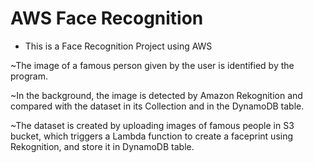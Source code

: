 # AWS Face Recognition

- This is a Face Recognition Project using AWS


~The image of a famous person given by the user is identified by the program.

~In the background, the image is detected by Amazon Rekognition and compared with the dataset in its Collection and in the DynamoDB table.

~The dataset is created by uploading images of famous people in S3 bucket, which triggers a Lambda function to create a faceprint using Rekognition, and store it in  DynamoDB table.
